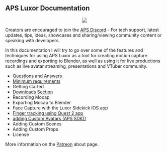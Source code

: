 ## APS Luxor Documentation

<p align="center">
  <a href="/downloads.md">
     <img src="http://www.mediafire.com/file/hmec2ssggyngld3/Luxor+Logo+Text.png">
  </a>
</p>

Creators are encouraged to join the [APS Discord](https://discord.com/invite/ErZcKaQ) - For tech support, latest updates, tips, ideas, showcases and sharing/viewing community content or speaking with developers.

In this documentation I will try to go over some of the features and techniques for using APS Luxor as a tool for creating motion capture recordings and exporting to Blender, as well as using it for live productions such as live avatar streaming, presentations and VTuber community.

- [Questions and Answers](/questions%20and%20answers.md)
- [Minimum requirements](/requirements.md)
- Getting started
- [Downloads Section](/downloads.md)
- Recording Mocap
- Exporting Mocap to Blender
- Face Capture with the Luxor Sidekick IOS app
- [Finger tracking using Quest 2 app](/quest%20finger%20tracking.md)
- [adding Custom Avatars (APS SDK))](/apssdk.md)
- Adding Custom Scenes
- Adding Custom Props
- License

More information on the [Patreon](https://www.patreon.com/prepstudio) about page.
